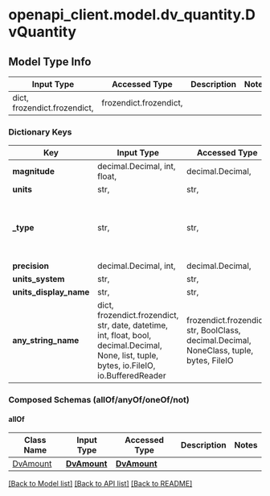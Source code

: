 # openapi_client.model.dv_quantity.DvQuantity

## Model Type Info
Input Type | Accessed Type | Description | Notes
------------ | ------------- | ------------- | -------------
dict, frozendict.frozendict,  | frozendict.frozendict,  |  | 

### Dictionary Keys
Key | Input Type | Accessed Type | Description | Notes
------------ | ------------- | ------------- | ------------- | -------------
**magnitude** | decimal.Decimal, int, float,  | decimal.Decimal,  |  | 
**units** | str,  | str,  |  | 
**_type** | str,  | str,  |  | [optional] if omitted the server will use the default value of "DV_QUANTITY"
**precision** | decimal.Decimal, int,  | decimal.Decimal,  |  | [optional] 
**units_system** | str,  | str,  |  | [optional] 
**units_display_name** | str,  | str,  |  | [optional] 
**any_string_name** | dict, frozendict.frozendict, str, date, datetime, int, float, bool, decimal.Decimal, None, list, tuple, bytes, io.FileIO, io.BufferedReader | frozendict.frozendict, str, BoolClass, decimal.Decimal, NoneClass, tuple, bytes, FileIO | any string name can be used but the value must be the correct type | [optional]

### Composed Schemas (allOf/anyOf/oneOf/not)
#### allOf
Class Name | Input Type | Accessed Type | Description | Notes
------------- | ------------- | ------------- | ------------- | -------------
[DvAmount](DvAmount.md) | [**DvAmount**](DvAmount.md) | [**DvAmount**](DvAmount.md) |  | 

[[Back to Model list]](../../README.md#documentation-for-models) [[Back to API list]](../../README.md#documentation-for-api-endpoints) [[Back to README]](../../README.md)

